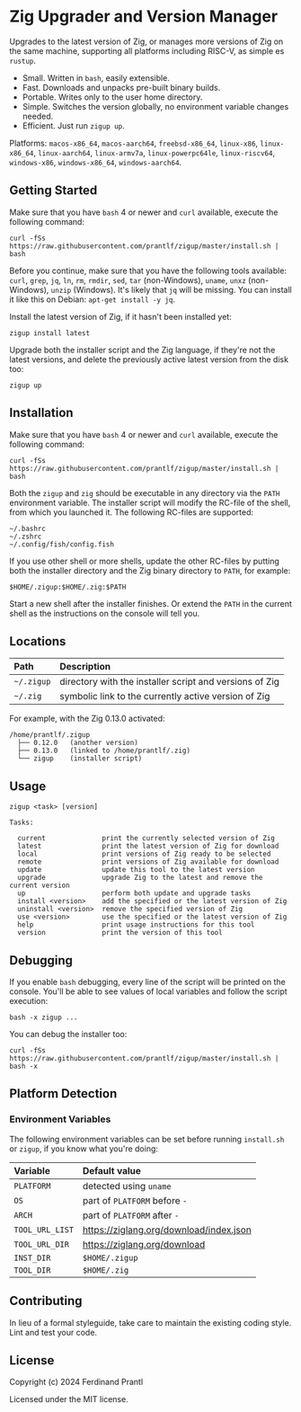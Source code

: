 # Zig Upgrader and Version Manager

Upgrades to the latest version of Zig, or manages more versions of Zig on the same machine, supporting all platforms including RISC-V, as simple es `rustup`.

* Small. Written in `bash`, easily extensible.
* Fast. Downloads and unpacks pre-built binary builds.
* Portable. Writes only to the user home directory.
* Simple. Switches the version globally, no environment variable changes needed.
* Efficient. Just run `zigup up`.

Platforms: `macos-x86_64`, `macos-aarch64`, `freebsd-x86_64`, `linux-x86`, `linux-x86_64`, `linux-aarch64`, `linux-armv7a`, `linux-powerpc64le`, `linux-riscv64`, `windows-x86`, `windows-x86_64`, `windows-aarch64`.

## Getting Started

Make sure that you have `bash` 4 or newer and `curl` available, execute the following command:

    curl -fSs https://raw.githubusercontent.com/prantlf/zigup/master/install.sh | bash

Before you continue, make sure that you have the following tools available: `curl`, `grep`, `jq`, `ln`, `rm`, `rmdir`, `sed`, `tar` (non-Windows), `uname`, `unxz` (non-Windows), `unzip` (Windows). It's likely that `jq` will be missing. You can install it like this on Debian: `apt-get install -y jq`.

Install the latest version of Zig, if it hasn't been installed yet:

    zigup install latest

Upgrade both the installer script and the Zig language, if they're not the latest versions, and delete the previously active latest version from the disk too:

    zigup up

## Installation

Make sure that you have `bash` 4 or newer and `curl` available, execute the following command:

    curl -fSs https://raw.githubusercontent.com/prantlf/zigup/master/install.sh | bash

Both the `zigup` and `zig` should be executable in any directory via the `PATH` environment variable. The installer script will modify the RC-file of the shell, from which you launched it. The following RC-files are supported:

    ~/.bashrc
    ~/.zshrc
    ~/.config/fish/config.fish

If you use other shell or more shells, update the other RC-files by putting both the installer directory and the Zig binary directory to `PATH`, for example:

    $HOME/.zigup:$HOME/.zig:$PATH

Start a new shell after the installer finishes. Or extend the `PATH` in the current shell as the instructions on the console will tell you.

## Locations

| Path       | Description                                             |
|:-----------|:--------------------------------------------------------|
| `~/.zigup` | directory with the installer script and versions of Zig |
| `~/.zig`   | symbolic link to the currently active version of Zig    |

For example, with the Zig 0.13.0 activated:

    /home/prantlf/.zigup
      ├── 0.12.0   (another version)
      ├── 0.13.0   (linked to /home/prantlf/.zig)
      └── zigup    (installer script)

## Usage

    zigup <task> [version]

    Tasks:

      current              print the currently selected version of Zig
      latest               print the latest version of Zig for download
      local                print versions of Zig ready to be selected
      remote               print versions of Zig available for download
      update               update this tool to the latest version
      upgrade              upgrade Zig to the latest and remove the current version
      up                   perform both update and upgrade tasks
      install <version>    add the specified or the latest version of Zig
      uninstall <version>  remove the specified version of Zig
      use <version>        use the specified or the latest version of Zig
      help                 print usage instructions for this tool
      version              print the version of this tool

## Debugging

If you enable `bash` debugging, every line of the script will be printed on the console. You'll be able to see values of local variables and follow the script execution:

    bash -x zigup ...

You can debug the installer too:

    curl -fSs https://raw.githubusercontent.com/prantlf/zigup/master/install.sh | bash -x

## Platform Detection

### Environment Variables

The following environment variables can be set before running `install.sh` or `zigup`, if you know what you're doing:

| Variable        | Default value                           |
|:----------------|:----------------------------------------|
| `PLATFORM`      | detected using `uname`                  |
| `OS`            | part of `PLATFORM` before `-`           |
| `ARCH`          | part of `PLATFORM` after `-`            |
| `TOOL_URL_LIST` | https://ziglang.org/download/index.json |
| `TOOL_URL_DIR`  | https://ziglang.org/download            |
| `INST_DIR`      | `$HOME/.zigup`                          |
| `TOOL_DIR`      | `$HOME/.zig`                            |

## Contributing

In lieu of a formal styleguide, take care to maintain the existing coding style. Lint and test your code.

## License

Copyright (c) 2024 Ferdinand Prantl

Licensed under the MIT license.
